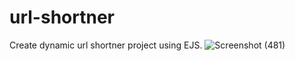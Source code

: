# url-shortner
 Create dynamic url shortner project using EJS.
![Screenshot (481)](https://github.com/Venath/url-shortner/assets/138109653/31036b35-f71e-4afe-ac3c-f6266d6d1f43)
